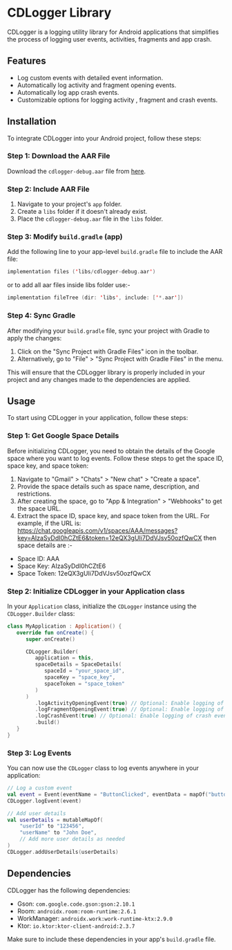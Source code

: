 # CDLogger Library

CDLogger is a logging utility library for Android applications that simplifies the process of
logging user events, activities, fragments and app crash.

## Features

- Log custom events with detailed event information.
- Automatically log activity and fragment opening events.
- Automatically log app crash events.
- Customizable options for logging activity , fragment and crash events.

## Installation

To integrate CDLogger into your Android project, follow these steps:

### Step 1: Download the AAR File

Download the `cdlogger-debug.aar` file
from  [here](cdlogger-debug.aar).

### Step 2: Include AAR File

1. Navigate to your project's `app` folder.
2. Create a `libs` folder if it doesn't already exist.
3. Place the `cdlogger-debug.aar` file in the `libs` folder.

### Step 3: Modify `build.gradle` (app)

Add the following line to your app-level `build.gradle` file to include the AAR file:

```kotlin
implementation files ('libs/cdlogger-debug.aar')
```

or to add all aar files inside libs folder use:-

```kotlin
implementation fileTree (dir: 'libs', include: ['*.aar'])
```

### Step 4: Sync Gradle

After modifying your `build.gradle` file, sync your project with Gradle to apply the changes:

1. Click on the "Sync Project with Gradle Files" icon in the toolbar.
2. Alternatively, go to "File" > "Sync Project with Gradle Files" in the menu.

This will ensure that the CDLogger library is properly included in your project and any changes made
to the dependencies are applied.

## Usage

To start using CDLogger in your application, follow these steps:

### Step 1: Get Google Space Details

Before initializing CDLogger, you need to obtain the details of the Google space where you want to
log events. Follow these steps to get the space ID, space key, and space token:

1. Navigate to "Gmail" > "Chats" > "New chat" > "Create a space".
2. Provide the space details such as space name, description, and restrictions.
3. After creating the space, go to "App & Integration" > "Webhooks" to get the space URL.
4. Extract the space ID, space key, and space token from the URL. For example, if the URL
   is:  https://chat.googleapis.com/v1/spaces/AAA/messages?key=AIzaSyDdI0hCZtE6&token=12eQX3gUIi7DdVJsv50ozfQwCX
   then space details are :-

- Space ID: AAA
- Space Key: AIzaSyDdI0hCZtE6
- Space Token: 12eQX3gUIi7DdVJsv50ozfQwCX

### Step 2: Initialize CDLogger in your Application class

In your `Application` class, initialize the `CDLogger` instance using the `CDLogger.Builder` class:

```kotlin
class MyApplication : Application() {
   override fun onCreate() {
      super.onCreate()

      CDLogger.Builder(
         application = this,
         spaceDetails = SpaceDetails(
            spaceId = "your_space_id",
            spaceKey = "space_key",
            spaceToken = "space_token"
         )
      )
         .logActivityOpeningEvent(true) // Optional: Enable logging of activity opening events
         .logFragmentOpeningEvent(true) // Optional: Enable logging of fragment opening events
         .logCrashEvent(true) // Optional: Enable logging of crash events
         .build()
   }
}
```

### Step 3: Log Events

You can now use the `CDLogger` class to log events anywhere in your application:

```kotlin
// Log a custom event
val event = Event(eventName = "ButtonClicked", eventData = mapOf("buttonId" to "loginButton"))
CDLogger.logEvent(event)

// Add user details
val userDetails = mutableMapOf(
    "userId" to "123456",
    "userName" to "John Doe",
    // Add more user details as needed
)
CDLogger.addUserDetails(userDetails)
```

## Dependencies

CDLogger has the following dependencies:

- Gson: `com.google.code.gson:gson:2.10.1`
- Room: `androidx.room:room-runtime:2.6.1`
- WorkManager: `androidx.work:work-runtime-ktx:2.9.0`
- Ktor: `io.ktor:ktor-client-android:2.3.7`

Make sure to include these dependencies in your app's `build.gradle` file.
